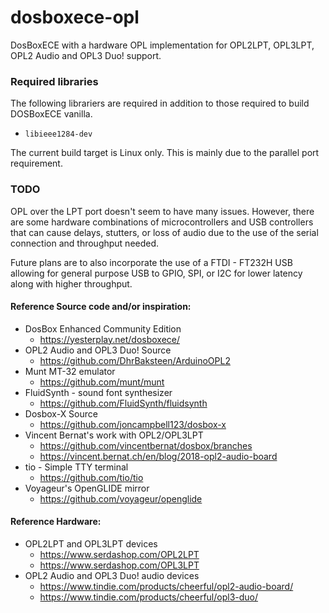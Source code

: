 # dosboxece-opl
DosBoxECE with a hardware OPL implementation for OPL2LPT, OPL3LPT, OPL2 Audio and OPL3 Duo! support.

### Required libraries
The following librariers are required in addition to those required to build DOSBoxECE vanilla.
 
* `libieee1284-dev`

The current build target is Linux only. This is mainly due to the parallel port requirement.

### TODO
OPL over the LPT port doesn't seem to have many issues. However, there are some hardware combinations of microcontrollers and USB controllers that can cause delays, stutters, or loss of audio due to the use of the serial connection and throughput needed.

Future plans are to also incorporate the use of a FTDI - FT232H USB allowing for general purpose USB to GPIO, SPI, or I2C for lower latency along with higher throughput.

#### Reference Source code and/or inspiration:

* DosBox Enhanced Community Edition
  * https://yesterplay.net/dosboxece/
* OPL2 Audio and OPL3 Duo! Source
  * https://github.com/DhrBaksteen/ArduinoOPL2
* Munt MT-32 emulator
  * https://github.com/munt/munt
* FluidSynth - sound font synthesizer
  * https://github.com/FluidSynth/fluidsynth
* Dosbox-X Source
  * https://github.com/joncampbell123/dosbox-x
* Vincent Bernat's work with OPL2/OPL3LPT
  * https://github.com/vincentbernat/dosbox/branches
  * https://vincent.bernat.ch/en/blog/2018-opl2-audio-board
* tio - Simple TTY terminal
  * https://github.com/tio/tio
* Voyageur's OpenGLIDE mirror
  * https://github.com/voyageur/openglide
  
#### Reference Hardware:

* OPL2LPT and OPL3LPT devices
  * https://www.serdashop.com/OPL2LPT
  * https://www.serdashop.com/OPL3LPT
* OPL2 Audio and OPL3 Duo! audio devices
  * https://www.tindie.com/products/cheerful/opl2-audio-board/
  * https://www.tindie.com/products/cheerful/opl3-duo/
